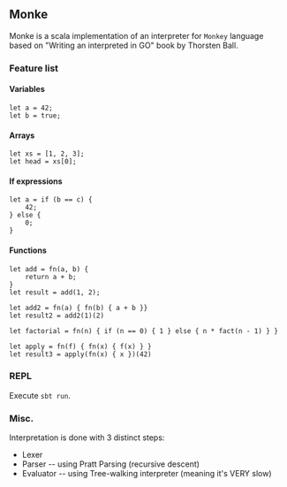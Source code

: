 ## Monke 

Monke is a scala implementation of an interpreter for `Monkey` language based on "Writing an interpreted in GO" book by Thorsten Ball.

### Feature list

#### Variables

```
let a = 42;
let b = true;
```

#### Arrays

```
let xs = [1, 2, 3];
let head = xs[0];
```

#### If expressions

```
let a = if (b == c) {
    42;
} else {
    0;
}
```

#### Functions

```
let add = fn(a, b) {
    return a + b;
}
let result = add(1, 2);

let add2 = fn(a) { fn(b) { a + b }}
let result2 = add2(1)(2)

let factorial = fn(n) { if (n == 0) { 1 } else { n * fact(n - 1) } }

let apply = fn(f) { fn(x) { f(x) } }
let result3 = apply(fn(x) { x })(42)
```

### REPL

Execute `sbt run`.

### Misc.

Interpretation is done with 3 distinct steps:
- Lexer
- Parser -- using Pratt Parsing (recursive descent)
- Evaluator -- using Tree-walking interpreter (meaning it's VERY slow)

